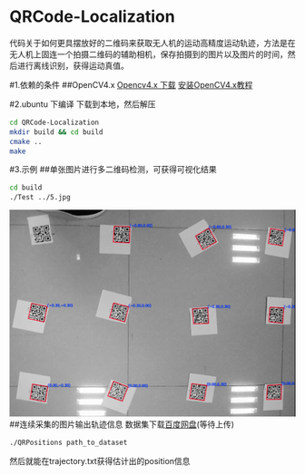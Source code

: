 QRCode-Localization
===
代码关于如何更具摆放好的二维码来获取无人机的运动高精度运动轨迹，方法是在无人机上固连一个拍摄二维码的辅助相机，保存拍摄到的图片以及图片的时间，然后进行离线识别，获得运动真值。

#1.依赖的条件
##OpenCV4.x
[Opencv4.x 下载](https://github.com/opencv/opencv/archive/4.3.0.zip)
[安装OpenCV4.x教程](https://blog.csdn.net/learning_tortosie/article/details/80594399)

#2.ubuntu 下编译
下载到本地，然后解压
```bash
cd QRCode-Localization
mkdir build && cd build
cmake ..
make
```


#3.示例
##单张图片进行多二维码检测，可获得可视化结果
```bash
cd build
./Test ../5.jpg
```
![单张图片运行结果](https://github.com/jlm345/QRCode-Localization/blob/master/result.png)
##连续采集的图片输出轨迹信息 数据集下载[百度网盘](www.baidu.com)(等待上传)
```bash
./QRPositions path_to_dataset
```
然后就能在trajectory.txt获得估计出的position信息
